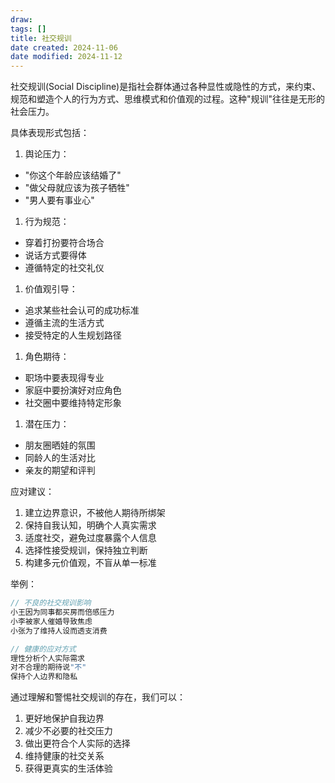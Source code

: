 ```yaml
---
draw:
tags: []
title: 社交规训
date created: 2024-11-06
date modified: 2024-11-12
---
```


社交规训(Social Discipline)是指社会群体通过各种显性或隐性的方式，来约束、规范和塑造个人的行为方式、思维模式和价值观的过程。这种"规训"往往是无形的社会压力。

具体表现形式包括：

1. 舆论压力：
- "你这个年龄应该结婚了"
- "做父母就应该为孩子牺牲"
- "男人要有事业心"

1. 行为规范：
- 穿着打扮要符合场合
- 说话方式要得体
- 遵循特定的社交礼仪

1. 价值观引导：
- 追求某些社会认可的成功标准
- 遵循主流的生活方式
- 接受特定的人生规划路径

1. 角色期待：
- 职场中要表现得专业
- 家庭中要扮演好对应角色
- 社交圈中要维持特定形象

1. 潜在压力：
- 朋友圈晒娃的氛围
- 同龄人的生活对比
- 亲友的期望和评判

应对建议：

1. 建立边界意识，不被他人期待所绑架
2. 保持自我认知，明确个人真实需求
3. 适度社交，避免过度暴露个人信息
4. 选择性接受规训，保持独立判断
5. 构建多元价值观，不盲从单一标准

举例：

```Java
// 不良的社交规训影响
小王因为同事都买房而倍感压力
小李被家人催婚导致焦虑
小张为了维持人设而透支消费

// 健康的应对方式
理性分析个人实际需求
对不合理的期待说"不"
保持个人边界和隐私
```

通过理解和警惕社交规训的存在，我们可以：

1. 更好地保护自我边界
2. 减少不必要的社交压力
3. 做出更符合个人实际的选择
4. 维持健康的社交关系
5. 获得更真实的生活体验
